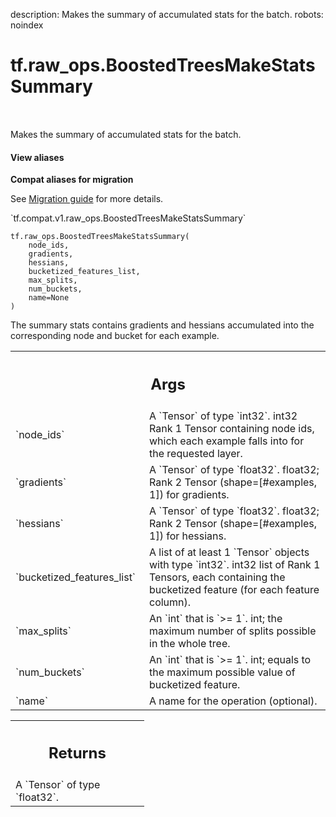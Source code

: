 description: Makes the summary of accumulated stats for the batch.
robots: noindex

# tf.raw_ops.BoostedTreesMakeStatsSummary

<!-- Insert buttons and diff -->

<table class="tfo-notebook-buttons tfo-api nocontent" align="left">

</table>



Makes the summary of accumulated stats for the batch.

<section class="expandable">
  <h4 class="showalways">View aliases</h4>
  <p>
<b>Compat aliases for migration</b>
<p>See
<a href="https://www.tensorflow.org/guide/migrate">Migration guide</a> for
more details.</p>
<p>`tf.compat.v1.raw_ops.BoostedTreesMakeStatsSummary`</p>
</p>
</section>

<pre class="devsite-click-to-copy prettyprint lang-py tfo-signature-link">
<code>tf.raw_ops.BoostedTreesMakeStatsSummary(
    node_ids,
    gradients,
    hessians,
    bucketized_features_list,
    max_splits,
    num_buckets,
    name=None
)
</code></pre>



<!-- Placeholder for "Used in" -->

The summary stats contains gradients and hessians accumulated into the corresponding node and bucket for each example.

<!-- Tabular view -->
 <table class="responsive fixed orange">
<colgroup><col width="214px"><col></colgroup>
<tr><th colspan="2"><h2 class="add-link">Args</h2></th></tr>

<tr>
<td>
`node_ids`
</td>
<td>
A `Tensor` of type `int32`.
int32 Rank 1 Tensor containing node ids, which each example falls into for the requested layer.
</td>
</tr><tr>
<td>
`gradients`
</td>
<td>
A `Tensor` of type `float32`.
float32; Rank 2 Tensor (shape=[#examples, 1]) for gradients.
</td>
</tr><tr>
<td>
`hessians`
</td>
<td>
A `Tensor` of type `float32`.
float32; Rank 2 Tensor (shape=[#examples, 1]) for hessians.
</td>
</tr><tr>
<td>
`bucketized_features_list`
</td>
<td>
A list of at least 1 `Tensor` objects with type `int32`.
int32 list of Rank 1 Tensors, each containing the bucketized feature (for each feature column).
</td>
</tr><tr>
<td>
`max_splits`
</td>
<td>
An `int` that is `>= 1`.
int; the maximum number of splits possible in the whole tree.
</td>
</tr><tr>
<td>
`num_buckets`
</td>
<td>
An `int` that is `>= 1`.
int; equals to the maximum possible value of bucketized feature.
</td>
</tr><tr>
<td>
`name`
</td>
<td>
A name for the operation (optional).
</td>
</tr>
</table>



<!-- Tabular view -->
 <table class="responsive fixed orange">
<colgroup><col width="214px"><col></colgroup>
<tr><th colspan="2"><h2 class="add-link">Returns</h2></th></tr>
<tr class="alt">
<td colspan="2">
A `Tensor` of type `float32`.
</td>
</tr>

</table>

